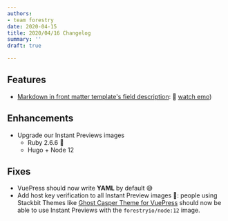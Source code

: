 ```yaml
---
authors:
- team forestry
date: 2020-04-15
title: 2020/04/16 Changelog
summary: ''
draft: true

---
```

## Features

* [Markdown in front matter template's field description](https://portal.productboard.com/forestry/1-forestry-io-roadmap/c/87-allow-links-in-field-description):  👀 [watch emo](https://www.loom.com/share/776b2233d51e4bba91741885c0143dbb))

## Enhancements

* Upgrade our Instant Previews images
  * Ruby 2.6.6 💎
  * Hugo + Node 12

## Fixes

* VuePress should now write **YAML** by default 😅
* Add host key verification to all Instant Preview images 🔑: people using Stackbit Themes like [Ghost Casper Theme for VuePress](https://github.com/alexander-heimbuch/vuepress-theme-casper) should now be able to use Instant Previews with the `forestryio/node:12` image.